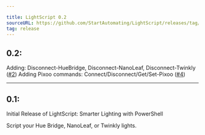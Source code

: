 ```yaml
---

title: LightScript 0.2
sourceURL: https://github.com/StartAutomating/LightScript/releases/tag/v0.2
tag: release
---
```

## 0.2:
Adding: Disconnect-HueBridge, Disconnect-NanoLeaf, Disconnect-Twinkly ([#2](https://github.com/StartAutomating/LightScript/issues/2))
Adding Pixoo commands: Connect/Disconnect/Get/Set-Pixoo ([#4](https://github.com/StartAutomating/LightScript/issues/4))

---
## 0.1:
Initial Release of LightScript:  Smarter Lighting with PowerShell

Script your Hue Bridge, NanoLeaf, or Twinkly lights.
